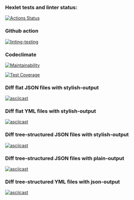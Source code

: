 ### Hexlet tests and linter status:
[![Actions Status](https://github.com/Elflight/frontend-project-46/actions/workflows/hexlet-check.yml/badge.svg)](https://github.com/Elflight/frontend-project-46/actions)

### Github action
[![linting-testing](https://github.com/Elflight/frontend-project-46/actions/workflows/linting-testing.yml/badge.svg)](https://github.com/Elflight/frontend-project-46/actions/workflows/linting-testing.yml)

### Codeclimate
[![Maintainability](https://api.codeclimate.com/v1/badges/fcc850c41e58d3101898/maintainability)](https://codeclimate.com/github/Elflight/frontend-project-46/maintainability)

[![Test Coverage](https://api.codeclimate.com/v1/badges/fcc850c41e58d3101898/test_coverage)](https://codeclimate.com/github/Elflight/frontend-project-46/test_coverage)

### Diff flat JSON files with stylish-output
[![asciicast](https://asciinema.org/a/TSYfzNehrGqrxxdrRt6vEojB5.svg)](https://asciinema.org/a/TSYfzNehrGqrxxdrRt6vEojB5)

### Diff flat YML files with stylish-output
[![asciicast](https://asciinema.org/a/J7pqk1cQzSMFUnHh3IndJKaWk.svg)](https://asciinema.org/a/J7pqk1cQzSMFUnHh3IndJKaWk)

### Diff tree-structured JSON files with stylish-output
[![asciicast](https://asciinema.org/a/woq5HZhqPWxGMxa7d08b5y4Ty.svg)](https://asciinema.org/a/woq5HZhqPWxGMxa7d08b5y4Ty)

### Diff tree-structured JSON files with plain-output
[![asciicast](https://asciinema.org/a/VyKiHDPFQAaTtMJLT7eAhXSDw.svg)](https://asciinema.org/a/VyKiHDPFQAaTtMJLT7eAhXSDw)

### Diff tree-structured YML files with json-output
[![asciicast](https://asciinema.org/a/eO5LyjkFzccffV1TMNOFYyIP3.svg)](https://asciinema.org/a/eO5LyjkFzccffV1TMNOFYyIP3)